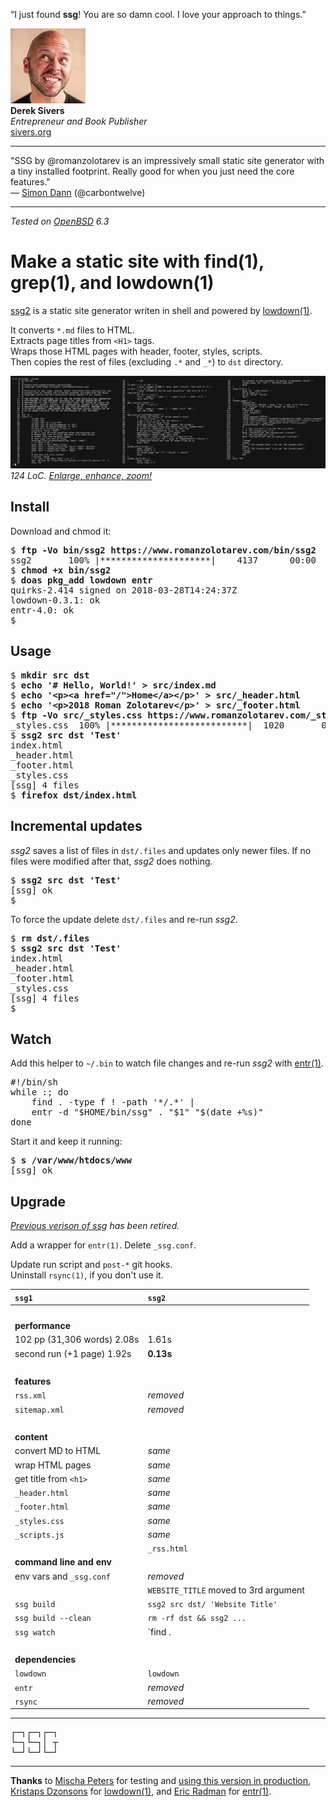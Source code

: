 <p id="ds" class="quote">&#8220;I just found <b>ssg</b>!  You are so damn
cool.  I love your approach to things.&#8221;</p>

<img src="/ref/ds.jpeg" class="avatar"><br>
**Derek Sivers**<br>
_Entrepreneur and Book Publisher_<br>
[sivers.org](https://sivers.org "25 Apr 2018")

---

"SSG by @romanzolotarev is an impressively small static site
generator with a tiny installed footprint. Really good for when you
just need the core features."<br>&mdash;
[Simon Dann](https://twitter.com/carbontwelve/status/1028936035143757825 "13 Aug 2018")
(@carbontwelve)

---

_Tested on [OpenBSD](/openbsd/) 6.3_

# Make a static site with find(1), grep(1), and lowdown(1)

[ssg2](/bin/ssg2) is a static site generator writen in shell and powered by
[lowdown(1)](https://kristaps.bsd.lv/lowdown/).

It converts `*.md` files to HTML.<br>
Extracts page titles from `<H1>` tags.<br>
Wraps those HTML pages with header, footer, styles, scripts.<br>
Then copies the rest of files (excluding `.*` and `_*`) to `dst` directory.

[![ssg2](ssg2.jpeg)](ssg2.png)
_124 LoC. [Enlarge, enhance, zoom!](ssg2.png)_

## Install

Download and chmod it:

<pre>
$ <b>ftp -Vo bin/ssg2 https://www.romanzolotarev.com/bin/ssg2</b>
ssg2       100% |*********************|    4137      00:00
$ <b>chmod +x bin/ssg2</b>
$ <b>doas pkg_add lowdown entr</b>
quirks-2.414 signed on 2018-03-28T14:24:37Z
lowdown-0.3.1: ok
entr-4.0: ok
$
</pre>

## Usage

<pre>
$ <b>mkdir src dst</b>
$ <b>echo '# Hello, World!' > src/index.md</b>
$ <b>echo '&lt;p&gt;&lt;a href="/"&gt;Home&lt;/a&gt;&lt;/p&gt;' &gt; src/_header.html</b>
$ <b>echo '&lt;p&gt;2018 Roman Zolotarev&lt;/p&gt;' &gt; src/_footer.html</b>
$ <b>ftp -Vo src/_styles.css https://www.romanzolotarev.com/_styles.css</b>
_styles.css  100% |**************************|  1020       00:00
$ <b>ssg2 src dst 'Test'</b>
index.html
_header.html
_footer.html
_styles.css
[ssg] 4 files
$ <b>firefox dst/index.html</b>
</pre>

## Incremental updates

_ssg2_ saves a list of files in `dst/.files` and updates only newer
files. If no files were modified after that, _ssg2_ does nothing.

<pre>
$ <b>ssg2 src dst 'Test'</b>
[ssg] ok
$
</pre>

To force the update delete `dst/.files` and re-run _ssg2_.

<pre>
$ <b>rm dst/.files</b>
$ <b>ssg2 src dst 'Test'</b>
index.html
_header.html
_footer.html
_styles.css
[ssg] 4 files
$
</pre>

## Watch

Add this helper to `~/.bin` to watch file changes and re-run _ssg2_
with [entr(1)](http://entrproject.org).

<pre>
#!/bin/sh
while :; do
	find . -type f ! -path '*/.*' |
	entr -d "$HOME/bin/ssg" . "$1" "$(date +%s)"
done
</pre>

Start it and keep it running:

<pre>
$ <b>s /var/www/htdocs/www</b>
[ssg] ok
</pre>

## Upgrade

_[Previous verison of ssg](ssg1.html) has been retired._

Add a wrapper for `entr(1)`.
Delete `_ssg.conf`.<br>
<!--Add `_rss.html` and `_rss.conf` (optionally).<br>-->
Update run script and `post-*` git hooks.<br>
Uninstall `rsync(1)`, if you don't use it.<br>

`ssg1`                         | `ssg2`
:--                            | :--
&nbsp;                         | &nbsp;
**performance**                |
102 pp (31,306 words) 2.08s    | 1.61s
second run (+1 page)  1.92s    | **0.13s**
&nbsp;                         | &nbsp;
**features**                   |
`rss.xml`                      | _removed_
`sitemap.xml`                  | _removed_
&nbsp;                         | &nbsp;
**content**                    |
convert MD to HTML             | _same_
wrap HTML pages                | _same_
get title from `<h1>`          | _same_
`_header.html`                 | _same_
`_footer.html`                 | _same_
`_styles.css`                  | _same_
`_scripts.js`                  | _same_
&nbsp;                         | `_rss.html`
**command line and env**       |
env vars and `_ssg.conf`       | _removed_
&nbsp;                         | `WEBSITE_TITLE` moved to 3rd argument
`ssg build`                    | `ssg2 src dst/ 'Website Title'`
`ssg build --clean`            | `rm -rf dst && ssg2 ...`
`ssg watch`                    | `find . | entr ssg2 ...`
&nbsp;                         | &nbsp;
**dependencies**                         |
`lowdown`				 | `lowdown`
`entr`                                   | _removed_
`rsync`                                  | _removed_

---

<pre>
&#9484;&#9472;&#9488;&#9484;&#9472;&#9488;&#9484;&#9472;&#9488;
&#9492;&#9472;&#9488;&#9492;&#9472;&#9488;&#9474; &#9516;
&#9492;&#9472;&#9496;&#9492;&#9472;&#9496;&#9492;&#9472;&#9496;
</pre>

---

**Thanks** to
[Mischa Peters](https://twitter.com/mischapeters) for testing and [using this version in production](https://openbsd.amsterdam),
[Kristaps Dzonsons](https://www.divelog.blue/) for
[lowdown(1)](https://kristaps.bsd.lv/lowdown/), and
[Eric Radman](http://eradman.com) for
[entr(1)](http://entrproject.org).
